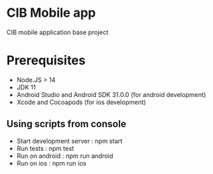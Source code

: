 # CIB Mobile app 

CIB mobile application base project


# Prerequisites

- Node.JS > 14
- JDK 11
- Android Studio and Android SDK 31.0.0 (for android development)
- Xcode and Cocoapods (for ios development)

## Using scripts from console

- Start development server : npm start
- Run tests : npm test
- Run on android : npm run android
- Run on ios : npm run ios



```